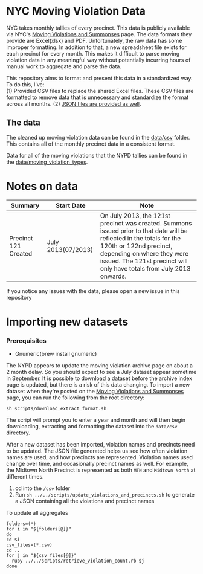 # NYC Moving Violation Data
NYC takes monthly tallies of every precinct. This data is publicly available via NYC's [Moving Violations and Summonses](https://www1.nyc.gov/site/nypd/stats/traffic-data/traffic-data-moving.page) page. The data formats they provide are Excel(xlsx) and PDF. Unfortunately, the raw data has some improper formatting. In addition to that, a new spreadsheet file exists for each precinct for every month. This makes it difficult to parse moving violation data in any meaningful way without potentially incurring hours of manual work to aggregate and parse the data.

This repository aims to format and present this data in a standardized way. To do this, I've:  
(1) Provided CSV files to replace the shared Excel files. These CSV files are formatted to remove data that is unnecessary and standardize the format across all months.
(2) [JSON files are provided as well](./data/json/aggregates#precinct-violation-aggregates).

## The data 
The cleaned up moving violation data can be found in the [data/csv](https://github.com/UrbaneOptics/nyc-moving-violation-data/tree/master/data/csv) folder. This contains all of the monthly precinct data in a consistent format.

Data for all of the moving violations that the NYPD tallies can be found in the [data/moving_violation_types](https://github.com/UrbaneOptics/nyc-moving-violation-data/blob/master/data/moving_violation_types.csv).

# Notes on data

| Summary | Start Date | Note 
---|---|---
Precinct 121 Created | July 2013(07/2013) |  On July 2013, the 121st precinct was created. Summons issued prior to that date will be reflected in the totals for the 120th or 122nd precinct, depending on where they were issued. The 121st precinct will only have totals from July 2013 onwards.


If you notice any issues with the data, please open a new issue in this repository

# Importing new datasets
### Prerequisites
- Gnumeric(brew install gnumeric)

The NYPD appears to update the moving violation archive page on about a 2 month delay. So you should expect to see a July dataset appear sometime in September. It is possible to download a dataset before the archive index page is updated, but there is a risk of this data changing.  To import a new dataset when they're posted on the [Moving Violations and Summonses](https://www1.nyc.gov/site/nypd/stats/traffic-data/traffic-data-moving.page) page, you can run the following from the root directory:
```shell 
sh scripts/download_extract_format.sh
```

The script will prompt you to enter a year and month and will then begin downloading, extracting and formatting the dataset into the `data/csv` directory.

After a new dataset has been imported, violation names and precincts need to be updated. The JSON file generated
helps us see how often violation names are used, and how precincts are represented. Violation names used change over time, and occasionally precinct names as well. For example, the Midtown North Precinct is represented as both `MTN` and `Midtown North` at different times.

1) cd into the `/csv` folder 
2) Run `sh ../../scripts/update_violations_and_precincts.sh` to generate a JSON containing all the violations and precinct names


To update all aggregates

```
folders=(*)              
for i in "${folders[@]}"
do     
cd $i             
csv_files=(*.csv)
cd ..                      
for j in "${csv_files[@]}"                          
  ruby ../../scripts/retrieve_violation_count.rb $j
done
```